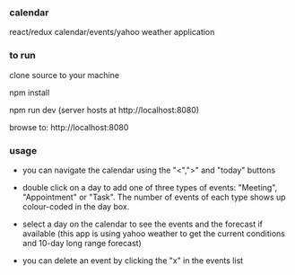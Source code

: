 ### calendar

react/redux calendar/events/yahoo weather application

### to run

clone source to your machine

npm install

npm run dev (server hosts at http://localhost:8080)

browse to: http://localhost:8080

### usage

- you can navigate the calendar using the "<",">" and "today" buttons

- double click on a day to add one of three types of events: "Meeting", "Appointment" or "Task". The number of events of each type
shows up colour-coded in the day box.

- select a day on the calendar to see the events and the forecast if available (this app is using yahoo weather to get the current
conditions and 10-day long range forecast)

- you can delete an event by clicking the "x" in the events list
